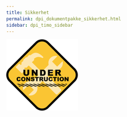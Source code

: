 ```yaml
---
title: Sikkerhet
permalink: dpi_dokumentpakke_sikkerhet.html
sidebar: dpi_timo_sidebar
---
```


![](/images/dpi/underarbeide.png)